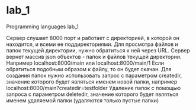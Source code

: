 # lab_1
Programming languages lab_1

Сервер слушает 8000 порт и работает с директорией, в которой он находится, и всеми ее поддиректориями.
Для просмотра файлов и папок текущей директории, нужно обратиться к ней через URL. Сервер вернет массив json объектов - папок и файлов текущей директории. Например localhost:8000/main или localhost:8000/main/1
Если обратиться подобным образом к файлу, то он будет скачан.
Для создания папок нужно использовать запрос с параметром createdir, значение которого будет являться именем новой папки, например localhost:8000/main?createdir=testfolder
Удаление папок с помощью запроса с параметром deletedir, значение которого будет являться именем удаляемой папки (удаляются только пустые папки)
